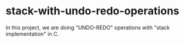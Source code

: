 # stack-with-undo-redo-operations
In this project, we are doing "UNDO-REDO" operations with "stack implementation" in C.
